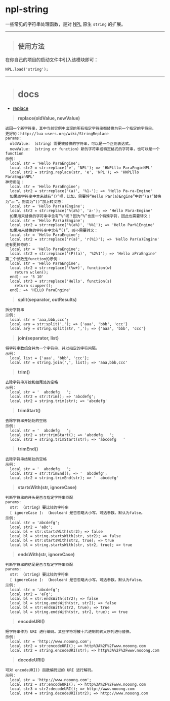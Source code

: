 # npl-string

一些常见的字符串处理函数，是对 [NPL](https://github.com/LiXizhi/NPLRuntime) 原生 `string` 的扩展。

*****

> ## 使用方法

在你自己的项目的启动文件中引入该模块即可：

    NPL.load('string');

*****

> # docs

* [replace](#replace)

> **replace(oldValue, newValue)**

    返回一个新字符串，其中当前实例中出现的所有指定字符串都替换为另一个指定的字符串。
    更好的：http://lua-users.org/wiki/StringReplace
    params:
      oldValue: （string）需要被替换的字符串，可以是一个正则表达式。
      newValue: （string or function）新的字符串或特定格式的字符串，也可以是一个function
    示例：
      local str = 'Hello ParaEngine';
      local str2 = str:replace('e', 'NPL'); => 'HNPLllo ParaEnginNPL'
      local str2 = string.replace(str, 'e', 'NPL'); => 'HNPLllo ParaEnginNPL'
    神奇用法：
      local str = 'Hello ParaEngine';
      local str2 = str:replace('(a)', '%1-'); => 'Hello Pa-ra-Engine'
      如果原字符串中本来就有“（）”呢，比如，需要将“Hello Par(a)Engine”中的“(a)”替换为“a-”。则需为“()”加上转义符：
      local str = 'Hello Par(a)Engine';
      local str2 = str:replace('%(a%)', 'a-'); => 'Hello Para-Engine'
      如果用来替换的字符串中含有“%”呢？因为“%”也是一个特殊字符，因此也需要转义：
      local str = 'Hello Par(a)Engine';
      local str2 = str:replace('%(a%)', '%%1'); => 'Hello Par%1Engine'
      如果用来替换的字符串中含有“()”，则不需要转义：
      local str = 'Hello ParaEngine';
      local str2 = str:replace('r(a)', 'r(%1)'); => 'Hello Par(a)Engine'
    还有更神奇的：
      local str = 'Hello ParaEngine';
      local str2 = str:replace('(P)(a)', '%2%1'); => 'Hello aPraEngine'
    第二个参数是function的示例：
      local str = 'Hello ParaEngine';
      local str2 = str:replace('(%w+)', function(w)
        return w:len();
      end); => '5 10'
      local str3 = str:replace('Hello', function(s)
        return s:upper();
      end); => 'HELLO ParaEngine'

> **split(separator, outResults)**

    拆分字符串
    示例：
      local str = 'aaa,bbb,ccc';
      local ary = str:split(','); => {'aaa', 'bbb', 'ccc'}
      local ary = string.split(str, ','); => {'aaa', 'bbb', 'ccc'}

> **join(separator, list)**

    将字符串数组合并为一个字符串，并以指定的字符间隔。
    示例：
      local list = {'aaa', 'bbb', 'ccc'};
      local str = string.join(',', list); => 'aaa,bbb,ccc'

> **trim()**

    去除字符串开始和结尾处的空格
    示例：
      local str = '  abcdefg   ';
      local str2 = str:trim(); => 'abcdefg';
      local str2 = string.trim(str); => 'abcdefg'

> **trimStart()**

    去除字符串开始处的空格
    示例：
      local str = '  abcdefg   ';
      local str2 = str:trimStart(); => 'abcdefg   ';
      local str2 = string.trimStart(str); => 'abcdefg   '

> **trimEnd()**

    去除字符串结尾处的空格
    示例：
      local str = '  abcdefg   ';
      local str2 = str:trimEnd(); => '  abcdefg';
      local str2 = string.trimEnd(str); => '  abcdefg'

> **startsWith(str, ignoreCase)**

    判断字符串的开头是否与指定字符串匹配
    params:
      str: （string）要比较的字符串
      [ ignoreCase ]: （boolean）是否忽略大小写。可选参数。默认为false。
    示例：
      local str = 'abcdefg';
      local str2 = 'aBc';
      local bl = str:startsWith(str2); => false
      local bl = string.startsWith(str, str2); => false
      local bl = str:startsWith(str2, true); => true
      local bl = string.startsWith(str, str2, true); => true

> **endsWith(str, ignoreCase)**

    判断字符串的结尾是否与指定字符串匹配
    params:
      str: （string）要比较的字符串
      [ ignoreCase ]: （boolean）是否忽略大小写。可选参数。默认为false。
    示例：
      local str = 'abcdefg';
      local str2 = 'eFg';
      local bl = str:endsWith(str2); => false
      local bl = string.endsWith(str, str2); => false
      local bl = str:endsWith(str2, true); => true
      local bl = string.endsWith(str, str2, true); => true

> **encodeURI()**

    把字符串作为 URI 进行编码。某些字符将被十六进制的转义序列进行替换。
    示例：
      local str = 'http://www.nooong.com';
      local str2 = str:encodeURI(); => http%3A%2F%2Fwww.nooong.com
      local str2 = string.encodeURI(str); => http%3A%2F%2Fwww.nooong.com

> **decodeURI()**

    可对 encodeURI() 函数编码过的 URI 进行解码。
    示例：
      local str = 'http://www.nooong.com';
      local str2 = str:encodeURI(); => http%3A%2F%2Fwww.nooong.com
      local str3 = str2:decodeURI(); => http://www.nooong.com
      local str4 = string.decodeURI(str2); => http://www.nooong.com


